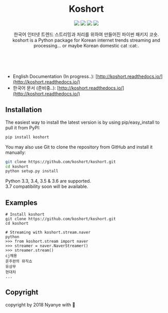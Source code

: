 <br><br>

<h1 align="center">Koshort</h1>

<p align="center">
  <a href="/LICENSE"><img src="https://img.shields.io/badge/License-GPL%20v3-blue.svg"/></a>
  <a href="https://travis-ci.org/koshort/koshort"><img src="https://travis-ci.org/koshort/koshort.svg?branch=master"/></a>
  <a href="https://koshort.readthedocs.io/"><img src="https://readthedocs.org/projects/koshort/badge/?version=latest" /></a>
  <a href="https://pypi.org/project/koshort/"><img src="https://badge.fury.io/py/koshort" /></a>
</p>

<p align="center">
    한국어 인터넷 트렌드 스트리밍과 처리를 위하여 만들어진 파이썬 패키지 코숏.<br>
    koshort is a Python package for Korean internet trends streaming and processing... or maybe Korean domestic cat :cat:.
</p>

<br><br><br>

* English Documentation (In progress..): [http://koshort.readthedocs.io/](http://koshort.readthedocs.io/)
* 한국어 문서 (준비중..): [http://koshort.readthedocs.io/](http://koshort.readthedocs.io/)

## Installation
The easiest way to install the latest version is by using pip/easy_install to pull it from PyPI:

```bash
pip install koshort
```

You may also use Git to clone the repository from GitHub and install it manually:

```bash
git clone https://github.com/koshort/koshort.git
cd koshort
python setup.py install
```

Python 3.3, 3.4, 3.5 & 3.6 are supported.  
3.7 compatibility soon will be available.

## Examples
```shell
# Install koshort
git clone https://github.com/koshort/koshort.git
cd koshort

# Streaming with koshort.stream.naver
python
>>> from koshort.stream import naver
>>> streamer = naver.NaverStreamer()
>>> streamer.stream()
cj채용
온주완의 뮤직쇼
유상무
현대차
...
```

## Copyright
copyright by 2018 Nyanye with :purple_heart:
